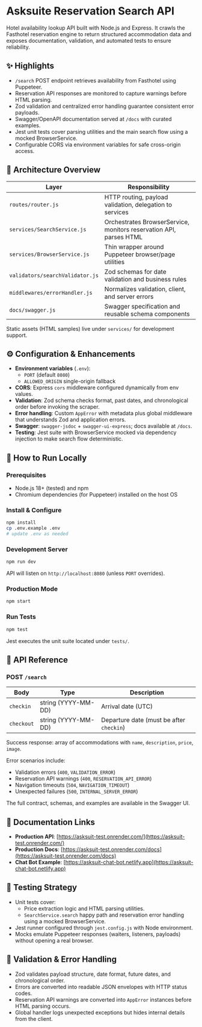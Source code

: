 
# Asksuite Reservation Search API

Hotel availability lookup API built with Node.js and Express. It crawls the Fasthotel reservation engine to return structured accommodation data and exposes documentation, validation, and automated tests to ensure reliability.

## ✨ Highlights

- `/search` POST endpoint retrieves availability from Fasthotel using Puppeteer.
- Reservation API responses are monitored to capture warnings before HTML parsing.
- Zod validation and centralized error handling guarantee consistent error payloads.
- Swagger/OpenAPI documentation served at `/docs` with curated examples.
- Jest unit tests cover parsing utilities and the main search flow using a mocked BrowserService.
- Configurable CORS via environment variables for safe cross-origin access.

## 🧱 Architecture Overview

| Layer | Responsibility |
| --- | --- |
| `routes/router.js` | HTTP routing, payload validation, delegation to services |
| `services/SearchService.js` | Orchestrates BrowserService, monitors reservation API, parses HTML |
| `services/BrowserService.js` | Thin wrapper around Puppeteer browser/page utilities |
| `validators/searchValidator.js` | Zod schemas for date validation and business rules |
| `middlewares/errorHandler.js` | Normalizes validation, client, and server errors |
| `docs/swagger.js` | Swagger specification and reusable schema components |

Static assets (HTML samples) live under `services/` for development support.

## ⚙️ Configuration & Enhancements

- **Environment variables** (`.env`):
  - `PORT` (default `8080`)
  - `ALLOWED_ORIGIN` single-origin fallback
- **CORS**: Express `cors` middleware configured dynamically from env values.
- **Validation**: Zod schema checks format, past dates, and chronological order before invoking the scraper.
- **Error handling**: Custom `AppError` with metadata plus global middleware that understands Zod and application errors.
- **Swagger**: `swagger-jsdoc` + `swagger-ui-express`; docs available at `/docs`.
- **Testing**: Jest suite with BrowserService mocked via dependency injection to make search flow deterministic.

## 🚀 How to Run Locally

### Prerequisites

- Node.js 18+ (tested) and npm
- Chromium dependencies (for Puppeteer) installed on the host OS

### Install & Configure

```bash
npm install
cp .env.example .env
# update .env as needed
```

### Development Server

```bash
npm run dev
```

API will listen on `http://localhost:8080` (unless `PORT` overrides).

### Production Mode

```bash
npm start
```

### Run Tests

```bash
npm test
```

Jest executes the unit suite located under `tests/`.

## 📡 API Reference

### POST `/search`

| Body | Type | Description |
| --- | --- | --- |
| `checkin` | string (YYYY-MM-DD) | Arrival date (UTC) |
| `checkout` | string (YYYY-MM-DD) | Departure date (must be after `checkin`) |

Success response: array of accommodations with `name`, `description`, `price`, `image`.

Error scenarios include:

- Validation errors (`400`, `VALIDATION_ERROR`)
- Reservation API warnings (`400`, `RESERVATION_API_ERROR`)
- Navigation timeouts (`504`, `NAVIGATION_TIMEOUT`)
- Unexpected failures (`500`, `INTERNAL_SERVER_ERROR`)

The full contract, schemas, and examples are available in the Swagger UI.

## 📖 Documentation Links

- **Production API**: [https://asksuit-test.onrender.com/](https://asksuit-test.onrender.com/)
- **Production Docs**: [https://asksuit-test.onrender.com/docs](https://asksuit-test.onrender.com/docs)
- **Chat Bot Example**: [https://asksuit-chat-bot.netlify.app](https://asksuit-chat-bot.netlify.app)

## 🧪 Testing Strategy

- Unit tests cover:
  - Price extraction logic and HTML parsing utilities.
  - `SearchService.search` happy path and reservation error handling using a mocked BrowserService.
- Jest runner configured through `jest.config.js` with Node environment.
- Mocks emulate Puppeteer responses (waiters, listeners, payloads) without opening a real browser.

## 🔐 Validation & Error Handling

- Zod validates payload structure, date format, future dates, and chronological order.
- Errors are converted into readable JSON envelopes with HTTP status codes.
- Reservation API warnings are converted into `AppError` instances before HTML parsing occurs.
- Global handler logs unexpected exceptions but hides internal details from the client.
